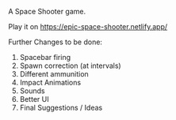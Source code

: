 A Space Shooter game.

Play it on https://epic-space-shooter.netlify.app/

Further Changes to be done:

1. Spacebar firing
2. Spawn correction (at intervals)
3. Different ammunition
4. Impact Animations
5. Sounds
6. Better UI
7. Final Suggestions / Ideas 
